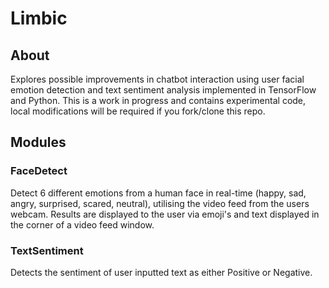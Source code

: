 # Limbic
## About
Explores possible improvements in chatbot interaction using user facial emotion detection and text sentiment analysis implemented in TensorFlow and Python. This is a work in progress and contains experimental code, local modifications will be required if you fork/clone this repo.
## Modules
### FaceDetect
Detect 6 different emotions from a human face in real-time (happy, sad, angry, surprised, scared, neutral), utilising the video feed from the users webcam. Results are displayed to the user via emoji's and text displayed in the corner of a video feed window.
### TextSentiment
Detects the sentiment of user inputted text as either Positive or Negative.
